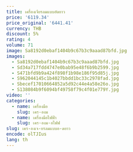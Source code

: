 ```yaml
---
title: เครื่องเจียรลมแบบอัดยาว
price: '6119.34'
price_original: '6441.41'
currency: THB
discount: 5%
rating: 4
volume: 71
image: Sa8192d0ebaf1404b9c67b3c9aaad87bfd.jpg
images:
  - Sa8192d0ebaf1404b9c67b3c9aaad87bfd.jpg
  - Sd34a717fdd4747e0bab95e48f6b9b2599.jpg
  - S471bfd9b9a424f898f1b98e186f95d85j.jpg
  - S962044145c1b4027bbdd1bc33c2978fad.jpg
  - Sbecef17010664852a5d92c44e4a58e26o.jpg
  - S138084b9f6094bf49758f79c4f01e779Y.jpg
video: ''
categories:
  - name: เครื่องมือ
    slug: เคร-องม
  - name: เครื่องมือไฟฟ้า
    slug: เคร-องม-อไฟฟ
slug: เคร-องเจ-ยรลมแบบอ-ดยาว
encode: olTJIus
lang: th
---
```

  
